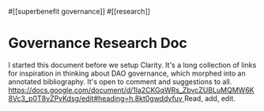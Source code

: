 #[[superbenefit governance]] #[[research]] 
# Governance Research Doc
I started this document before we setup Clarity. It's a long collection of links for inspiration in thinking about DAO governance, which morphed into an annotated bibliography. It's open to comment and suggestions to all.
[https://docs.google.com/document/d/1la2CKGqWRs_ZbvcZUBLuMQMW6K8Vc3_p0T8vZPvKdsg/edit#heading=h.8kt0gwddyfuv ](https://docs.google.com/document/d/1la2CKGqWRs_ZbvcZUBLuMQMW6K8Vc3_p0T8vZPvKdsg/edit#heading=h.8kt0gwddyfuv)
Read, add, edit.